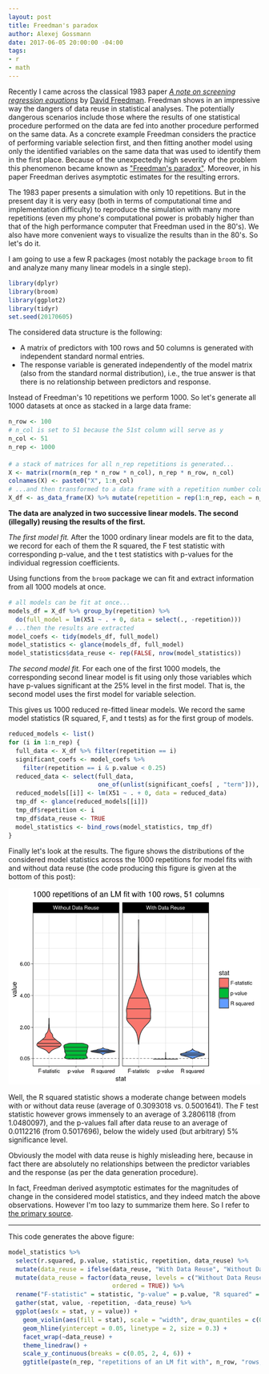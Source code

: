 ```yaml
---
layout: post
title: Freedman's paradox
author: Alexej Gossmann
date: 2017-06-05 20:00:00 -04:00
tags:
- r
- math
---
```


Recently I came across the classical 1983 paper [*A note on screening regression equations*](http://www.public.asu.edu/~gasweete/crj604/readings/1983-Freedman%20(Screening%20Regression%20Equations).pdf) by [David Freedman](https://en.wikipedia.org/wiki/David_A._Freedman). Freedman shows in an impressive way the dangers of data reuse in statistical analyses. The potentially dangerous scenarios include those where the results of one statistical procedure performed on the data are fed into another procedure performed on the same data. As a concrete example Freedman considers the practice of performing variable selection first, and then fitting another model using only the identified variables on the same data that was used to identify them in the first place. Because of the unexpectedly high severity of the problem this phenomenon became known as ["Freedman's paradox"](https://en.wikipedia.org/wiki/Freedman%27s_paradox). Moreover, in his paper Freedman derives asymptotic estimates for the resulting errors.

The 1983 paper presents a simulation with only 10 repetitions. But in the present day it is very easy (both in terms of computational time and implementation difficulty) to reproduce the simulation with many more repetitions (even my phone's computational power is probably higher than that of the high performance computer that Freedman used in the 80's). We also have more convenient ways to visualize the results than in the 80's. So let's do it.

I am going to use a few R packages (most notably the package `broom` to fit and analyze many many linear models in a single step).


```r
library(dplyr)
library(broom)
library(ggplot2)
library(tidyr)
set.seed(20170605)
```

The considered data structure is the following:

* A matrix of predictors with 100 rows and 50 columns is generated with independent standard normal entries.
* The response variable is generated independently of the model matrix (also from the standard normal distribution), i.e., the true answer is that there is no relationship between predictors and response.

Instead of Freedman's 10 repetitions we perform 1000. So let's generate all 1000 datasets at once as stacked in a large data frame:


```r
n_row <- 100
# n_col is set to 51 because the 51st column will serve as y
n_col <- 51
n_rep <- 1000

# a stack of matrices for all n_rep repetitions is generated...
X <- matrix(rnorm(n_rep * n_row * n_col), n_rep * n_row, n_col)
colnames(X) <- paste0("X", 1:n_col)
# ...and then transformed to a data frame with a repetition number column
X_df <- as_data_frame(X) %>% mutate(repetition = rep(1:n_rep, each = n_row))
```

**The data are analyzed in two successive linear models. The second (illegally) reusing the results of the first.**

*The first model fit.*
After the 1000 ordinary linear models are fit to the data, we record for each of them the R squared, the F test statistic with corresponding p-value, and the t test statistics with p-values for the individual regression coefficients.

Using functions from the `broom` package we can fit and extract information from all 1000 models at once.


```r
# all models can be fit at once...
models_df = X_df %>% group_by(repetition) %>%
  do(full_model = lm(X51 ~ . + 0, data = select(., -repetition)))
# ...then the results are extracted
model_coefs <- tidy(models_df, full_model)
model_statistics <- glance(models_df, full_model)
model_statistics$data_reuse <- rep(FALSE, nrow(model_statistics))
```

*The second model fit.*
For each one of the first 1000 models, the corresponding second linear model is fit using only those variables which have p-values significant at the 25% level in the first model.
That is, the second model uses the first model for variable selection.

This gives us 1000 reduced re-fitted linear models. We record the same model statistics (R squared, F, and t tests) as for the first group of models.


```r
reduced_models <- list()
for (i in 1:n_rep) {
  full_data <- X_df %>% filter(repetition == i)
  significant_coefs <- model_coefs %>%
    filter(repetition == i & p.value < 0.25)
  reduced_data <- select(full_data,
                         one_of(unlist(significant_coefs[ , "term"])), X51)
  reduced_models[[i]] <- lm(X51 ~ . + 0, data = reduced_data)
  tmp_df <- glance(reduced_models[[i]])
  tmp_df$repetition <- i
  tmp_df$data_reuse <- TRUE
  model_statistics <- bind_rows(model_statistics, tmp_df)
}
```

Finally let's look at the results. The figure shows the distributions of the considered model statistics across the 1000 repetitions for model fits with and without data reuse (the code producing this figure is given at the bottom of this post):

![plot of chunk unnamed-chunk-5](/images/2017-6-5-Freedmans_paradox/unnamed-chunk-5-1.png)

Well, the R squared statistic shows a moderate change between models with or without data reuse (average of 0.3093018 vs. 0.5001641). The F test statistic however grows immensely to an average of 3.2806118 (from 1.0480097), and the p-values fall after data reuse to an average of 0.0112216 (from 0.5017696), below the widely used (but arbitrary) 5% significance level.

Obviously the model with data reuse is highly misleading here, because in fact there are absolutely no relationships between the predictor variables and the response (as per the data generation procedure).

In fact, Freedman derived asymptotic estimates for the magnitudes of change in the considered model statistics, and they indeed match the above observations. However I'm too lazy to summarize them here. So I refer to [the primary source](http://www.public.asu.edu/~gasweete/crj604/readings/1983-Freedman%20(Screening%20Regression%20Equations).pdf).


-----------
This code generates the above figure:

```r
model_statistics %>%
  select(r.squared, p.value, statistic, repetition, data_reuse) %>%
  mutate(data_reuse = ifelse(data_reuse, "With Data Reuse", "Without Data Reuse")) %>%
  mutate(data_reuse = factor(data_reuse, levels = c("Without Data Reuse", "With Data Reuse"),
                             ordered = TRUE)) %>%
  rename("F-statistic" = statistic, "p-value" = p.value, "R squared" = r.squared) %>%
  gather(stat, value, -repetition, -data_reuse) %>%
  ggplot(aes(x = stat, y = value)) +
    geom_violin(aes(fill = stat), scale = "width", draw_quantiles = c(0.25, 0.5, 0.75)) +
    geom_hline(yintercept = 0.05, linetype = 2, size = 0.3) +
    facet_wrap(~data_reuse) +
    theme_linedraw() +
    scale_y_continuous(breaks = c(0.05, 2, 4, 6)) +
    ggtitle(paste(n_rep, "repetitions of an LM fit with", n_row, "rows,", n_col, "columns"))
```
